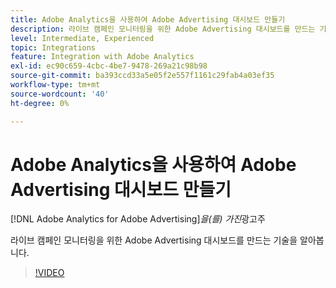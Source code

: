```yaml
---
title: Adobe Analytics을 사용하여 Adobe Advertising 대시보드 만들기
description: 라이브 캠페인 모니터링을 위한 Adobe Advertising 대시보드를 만드는 기술을 알아봅니다
level: Intermediate, Experienced
topic: Integrations
feature: Integration with Adobe Analytics
exl-id: ec90c659-4cbc-4be7-9478-269a21c98b98
source-git-commit: ba393ccd33a5e05f2e557f1161c29fab4a03ef35
workflow-type: tm+mt
source-wordcount: '40'
ht-degree: 0%

---
```


# Adobe Analytics을 사용하여 Adobe Advertising 대시보드 만들기

[!DNL Adobe Analytics for Adobe Advertising]*을(를) 가진*&#x200B;광고주

라이브 캠페인 모니터링을 위한 Adobe Advertising 대시보드를 만드는 기술을 알아봅니다.

>[!VIDEO](https://video.tv.adobe.com/v/33922)
